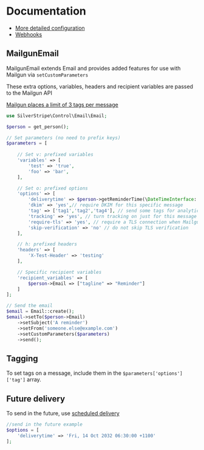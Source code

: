 # Documentation

+ [More detailed configuration](./005-detailed_configuration.md)
+ [Webhooks](./100-webhooks.md)


## MailgunEmail

MailgunEmail extends Email and provides added features for use with Mailgun via `setCustomParameters`

These extra options, variables, headers and recipient variables are passed to the Mailgun API

[Mailgun places a limit of 3 tags per message](https://documentation.mailgun.com/en/latest/user_manual.html#tagging)

```php
use SilverStripe\Control\Email\Email;

$person = get_person();

// Set parameters (no need to prefix keys)
$parameters = [
    
    // Set v: prefixed variables
    'variables' => [
        'test' => 'true',
        'foo' => 'bar',
    ],

    // Set o: prefixed options
    'options' => [
        'deliverytime' => $person->getReminderTime(\DateTimeInterface::RFC2822),
        'dkim' => 'yes',// require DKIM for this specific message
        'tag' => ['tag1','tag2','tag4'], // send some tags for analytics
        'tracking' => 'yes', // turn tracking on just for this message
        'require-tls' => 'yes', // require a TLS connection when Mailgun connects to the remote mail server
        'skip-verification' => 'no' // do not skip TLS verification
    ],

    // h: prefixed headers
    'headers' => [
        'X-Test-Header' => 'testing'
    ],

    // Specific recipient variables
    'recipient_variables' => [
        $person->Email => ["tagline" => "Reminder"]
    ]
];

// Send the email
$email = Email::create();
$email->setTo($person->Email)
    ->setSubject('A reminder')
    ->setFrom('someone.else@example.com')
    ->setCustomParameters($parameters)
    ->send();
```

## Tagging

To set tags on a message, include them in the `$parameters['options']['tag']` array.

## Future delivery

To send in the future, use [scheduled delivery](https://documentation.mailgun.com/en/latest/user_manual.html#scheduling-delivery)

```php
//send in the future example
$options = [
    'deliverytime' => 'Fri, 14 Oct 2032 06:30:00 +1100'
];
```
